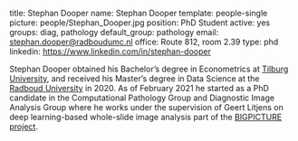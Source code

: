 title: Stephan Dooper
name: Stephan Dooper
template: people-single
picture: people/Stephan_Dooper.jpg
position: PhD Student
active: yes
groups: diag, pathology
default_group: pathology
email: stephan.dooper@radboudumc.nl
office: Route 812, room 2.39
type: phd
linkedin: https://www.linkedin.com/in/stephan-dooper

Stephan Dooper obtained his Bachelor’s degree in Econometrics at [Tilburg University](https://www.tilburguniversity.edu/nl/onderwijs/bacheloropleidingen/econometrie-en-operationele-research), and received his Master’s degree in Data Science at the [Radboud University](https://www.ru.nl/english/education/masters/data-science/) in 2020. As of February 2021 he started as a PhD candidate in the Computational Pathology Group and Diagnostic Image Analysis Group where he works under the supervision of Geert Litjens on  deep learning-based whole-slide image analysis part of the [BIGPICTURE project](https://www.computationalpathologygroup.eu/news/start-bigpicture/).
